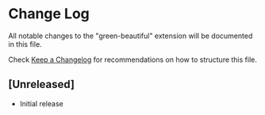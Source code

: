 # Change Log

All notable changes to the "green-beautiful" extension will be documented in this file.

Check [Keep a Changelog](http://keepachangelog.com/) for recommendations on how to structure this file.

## [Unreleased]

- Initial release
